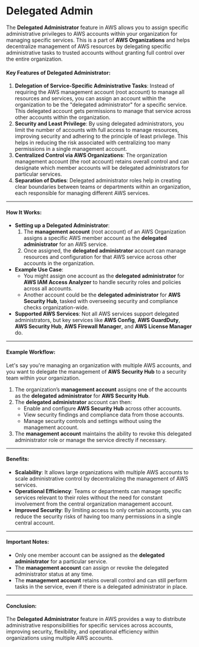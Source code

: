 # Delegated Admin

The **Delegated Administrator** feature in AWS allows you to assign specific administrative privileges to AWS accounts within your organization for managing specific services. This is a part of **AWS Organizations** and helps decentralize management of AWS resources by delegating specific administrative tasks to trusted accounts without granting full control over the entire organization.

#### Key Features of Delegated Administrator:

1. **Delegation of Service-Specific Administrative Tasks**: Instead of requiring the AWS management account (root account) to manage all resources and services, you can assign an account within the organization to be the "delegated administrator" for a specific service. This delegated account gets permissions to manage that service across other accounts within the organization.
2. **Security and Least Privilege**: By using delegated administrators, you limit the number of accounts with full access to manage resources, improving security and adhering to the principle of least privilege. This helps in reducing the risk associated with centralizing too many permissions in a single management account.
3. **Centralized Control via AWS Organizations**: The organization management account (the root account) retains overall control and can designate which member accounts will be delegated administrators for particular services.
4. **Separation of Duties**: Delegated administrator roles help in creating clear boundaries between teams or departments within an organization, each responsible for managing different AWS services.

***

#### How It Works:

* **Setting up a Delegated Administrator**:
  1. The **management account** (root account) of an AWS Organization assigns a specific AWS member account as the **delegated administrator** for an AWS service.
  2. Once assigned, the **delegated administrator** account can manage resources and configuration for that AWS service across other accounts in the organization.
* **Example Use Case**:
  * You might assign one account as the **delegated administrator** for **AWS IAM Access Analyzer** to handle security roles and policies across all accounts.
  * Another account could be the **delegated administrator** for **AWS Security Hub**, tasked with overseeing security and compliance checks organization-wide.
* **Supported AWS Services**: Not all AWS services support delegated administrators, but key services like **AWS Config**, **AWS GuardDuty**, **AWS Security Hub**, **AWS Firewall Manager**, and **AWS License Manager** do.

***

#### Example Workflow:

Let's say you're managing an organization with multiple AWS accounts, and you want to delegate the management of **AWS Security Hub** to a security team within your organization.

1. The organization’s **management account** assigns one of the accounts as the **delegated administrator** for **AWS Security Hub**.
2. The **delegated administrator** account can then:
   * Enable and configure **AWS Security Hub** across other accounts.
   * View security findings and compliance data from those accounts.
   * Manage security controls and settings without using the management account.
3. The **management account** maintains the ability to revoke this delegated administrator role or manage the service directly if necessary.

***

#### Benefits:

* **Scalability**: It allows large organizations with multiple AWS accounts to scale administrative control by decentralizing the management of AWS services.
* **Operational Efficiency**: Teams or departments can manage specific services relevant to their roles without the need for constant involvement from the central organization management account.
* **Improved Security**: By limiting access to only certain accounts, you can reduce the security risks of having too many permissions in a single central account.

***

#### Important Notes:

* Only one member account can be assigned as the **delegated administrator** for a particular service.
* The **management account** can assign or revoke the delegated administrator status at any time.
* The **management account** retains overall control and can still perform tasks in the service, even if there is a delegated administrator in place.

***

#### Conclusion:

The **Delegated Administrator** feature in AWS provides a way to distribute administrative responsibilities for specific services across accounts, improving security, flexibility, and operational efficiency within organizations using multiple AWS accounts.

